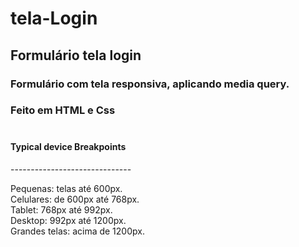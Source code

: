 # tela-Login

## Formulário tela login

### Formulário com tela responsiva, aplicando media query.
### Feito em HTML e Css<br><br>

<h4>Typical device Breakpoints</h4>
------------------------------
<p>Pequenas: telas até 600px. <br>
Celulares: de 600px até 768px.<br>
Tablet: 768px até 992px.<br>
Desktop: 992px até 1200px.<br>
Grandes telas: acima de 1200px.</p>

